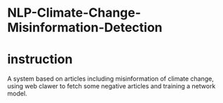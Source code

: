 # NLP-Climate-Change-Misinformation-Detection

# instruction
A system based on articles including misinformation of climate change, using web clawer to fetch some negative articles and training a network model.
